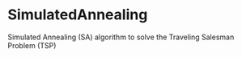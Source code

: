 # SimulatedAnnealing
Simulated Annealing (SA) algorithm to solve the Traveling Salesman Problem (TSP)
